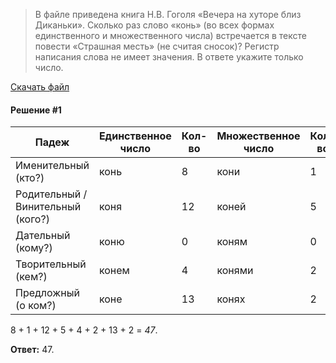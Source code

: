 > В файле приведена книга Н.В. Гоголя «Вечера на хуторе близ Диканьки». Сколько раз слово «конь» (во всех формах единственного и множественного числа) встречается в тексте повести «Страшная месть» (не считая сносок)? Регистр написания слова не имеет значения. В ответе укажите только число.

[Скачать файл](https://github.com/Thundiverter/infege2022/raw/main/repofiles/10.docx)

#### Решение #1

| Падеж | Единственное число | Кол-во | Множественное число | Кол-во |
|-------|--------------------|--------|---------------------|--------|
| Именительный (кто?) | конь | 8 | кони | 1 |
| Родительный / Винительный (кого?) | коня | 12 | коней | 5 |
| Дательный (кому?) | коню | 0 | коням | 0 |
| Творительный (кем?) | конем | 4 | конями | 2 |
| Предложный (о ком?) | коне | 13 | конях | 2 |

8 + 1 + 12 + 5 + 4 + 2 + 13 + 2 = *47*.

**Ответ:** 47.
